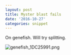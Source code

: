 ```yaml
---
layout: post
title: Myster blast fails
date: '2016-10-27'
categories: snippet
---
```


On genefish. Will try splitting.

<img src="http://eagle.fish.washington.edu/cnidarian/skitch/genefish_1DC25991.png" alt="genefish_1DC25991.png"/>

